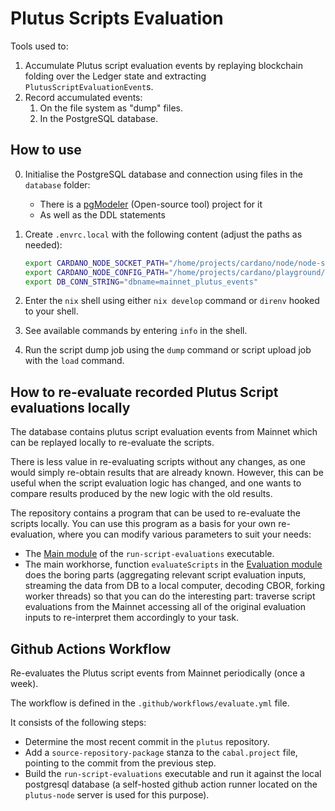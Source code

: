 # Plutus Scripts Evaluation

Tools used to:

1. Accumulate Plutus script evaluation events by replaying blockchain folding over the Ledger state and extracting `PlutusScriptEvaluationEvent`s.
2. Record accumulated events:
   1. On the file system as "dump" files.
   2. In the PostgreSQL database.

## How to use

0. Initialise the PostgreSQL database and connection using files in the `database` folder:
   - There is a [pgModeler](https://pgmodeler.io/) (Open-source tool) project for it
   - As well as the DDL statements
1. Create `.envrc.local` with the following content (adjust the paths as needed):

   ```sh
   export CARDANO_NODE_SOCKET_PATH="/home/projects/cardano/node/node-state/mainnet/node.sock"
   export CARDANO_NODE_CONFIG_PATH="/home/projects/cardano/playground/docs/environments/mainnet/config.json"
   export DB_CONN_STRING="dbname=mainnet_plutus_events"
   ```
2. Enter the `nix` shell using either `nix develop` command or `direnv` hooked to your shell.
3. See available commands by entering `info` in the shell.
4. Run the script dump job using the `dump` command or script upload job with the `load` command.

## How to re-evaluate recorded Plutus Script evaluations locally

The database contains plutus script evaluation events from Mainnet which can be replayed locally to re-evaluate the scripts.

There is less value in re-evaluating scripts without any changes, as one would
simply re-obtain results that are already known. However, this can be useful
when the script evaluation logic has changed, and one wants to compare results
produced by the new logic with the old results.

The repository contains a program that can be used to re-evaluate the scripts
locally. You can use this program as a basis for your own re-evaluation, where
you can modify various parameters to suit your needs:

- The [Main module](run-script-evaluations/src/Main.hs) of the `run-script-evaluations` executable.
- The main workhorse, function `evaluateScripts` in the [Evaluation module](run-script-evaluations/src/Evaluate.hs) does the boring parts (aggregating relevant script evaluation inputs, streaming the data from DB to a local computer, decoding CBOR, forking worker threads) so that you can do the interesting part: traverse script evaluations from the Mainnet accessing all of the original evaluation inputs to re-interpret them accordingly to your task.

## Github Actions Workflow

Re-evaluates the Plutus script events from Mainnet periodically (once a week).

The workflow is defined in the `.github/workflows/evaluate.yml` file.

It consists of the following steps:

- Determine the most recent commit in the `plutus` repository.
- Add a `source-repository-package` stanza to the `cabal.project` file, pointing to the commit from the previous step.
- Build the `run-script-evaluations` executable and run it against the local postgresql database (a self-hosted github action runner located on the `plutus-node` server is used for this purpose).
